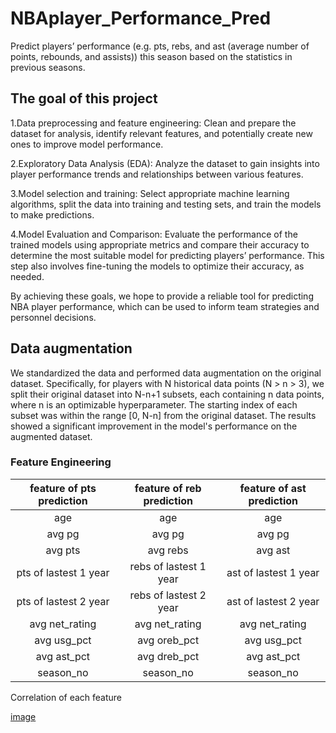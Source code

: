 # NBAplayer_Performance_Pred
Predict players’ performance (e.g. pts, rebs, and ast (average number of points,  rebounds, and assists)) this season based on the statistics in previous seasons.

## The goal of this project
1.Data preprocessing and feature engineering: Clean and prepare the dataset for analysis, identify 
relevant features, and potentially create new ones to improve model performance.

2.Exploratory Data Analysis (EDA): Analyze the dataset to gain insights into player performance 
trends and relationships between various features.

3.Model selection and training: Select appropriate machine learning algorithms, split the data into 
training and testing sets, and train the models to make predictions.

4.Model Evaluation and Comparison: Evaluate the performance of the trained models using 
appropriate metrics and compare their accuracy to determine the most suitable model for predicting 
players’ performance. This step also involves fine-tuning the models to optimize their accuracy, 
as needed.

By achieving these goals, we hope to provide a reliable tool for predicting NBA player 
performance, which can be used to inform team strategies and personnel decisions.

## Data augmentation
We standardized the data and performed data augmentation on the original dataset. 
Specifically, for players with N historical data points (N > n > 3), we split their original dataset 
into N-n+1 subsets, each containing n data points, where n is an optimizable hyperparameter. The 
starting index of each subset was within the range [0, N-n] from the original dataset. The results 
showed a significant improvement in the model's performance on the augmented dataset.

### Feature Engineering
| feature of pts prediction  | feature of reb prediction  | feature of ast prediction |
|:----:|:----:|:----:|
|  age  |   age   |   age   |
| avg pg | avg pg  | avg pg  |
| avg pts | avg rebs  | avg ast  |
| pts of lastest 1 year | rebs of lastest 1 year  | ast of lastest 1 year  |
| pts of lastest 2 year | rebs of lastest 2 year  | ast of lastest 2 year  |
| avg net_rating | avg net_rating  | avg net_rating  |
| avg usg_pct | avg oreb_pct | avg usg_pct |
| avg ast_pct | avg dreb_pct | avg ast_pct |
| season_no | season_no | season_no |

Correlation of each feature

[image](https://github.com/RayJiazy/NBAplayer_Performance_Pred/blob/main/images/1685768354627.jpg)
